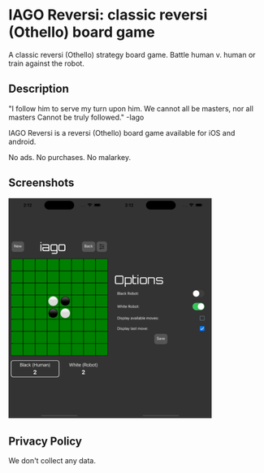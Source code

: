 # IAGO Reversi: classic reversi (Othello) board game

A classic reversi (Othello) strategy board game. Battle human v. human or train against the robot.

## Description

"I follow him to serve my turn upon him.
We cannot all be masters, nor all masters
Cannot be truly followed."
-Iago

IAGO Reversi is a reversi (Othello) board game available for iOS and android.

No ads. No purchases. No malarkey.

## Screenshots

<img src="Simulator Screenshot - iPhone 15 Pro Max - 2024-07-17 at 14.12.28.png" width="200"><img src="Simulator Screenshot - iPhone 15 Pro Max - 2024-07-17 at 14.12.33.png" width="200">

## Privacy Policy

We don't collect any data.